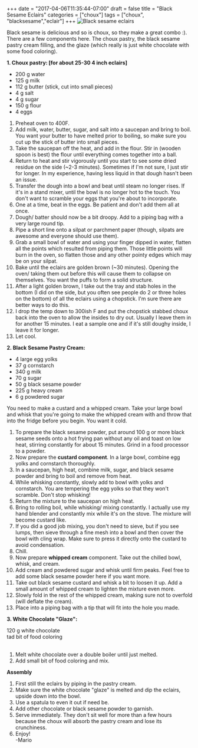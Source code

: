 +++
date = "2017-04-06T11:35:44-07:00"
draft = false
title = "Black Sesame Eclairs"
categories = ["choux"]
tags = ["choux", "blacksesame","eclair"]
+++
![Black sesame eclairs](https://farm5.staticflickr.com/4231/35335306431_36dc843c49_h.jpg)

Black sesame is delicious and so is choux, so they make a great combo :). There are a few components here. The choux pastry, the black sesame pastry cream filling, and the glaze (which really is just white chocolate with some food coloring).

**1. Choux pastry: [for about 25-30 4 inch eclairs]**  

- 200 g water  
- 125 g milk  
- 112 g butter (stick, cut into small pieces)  
- 4 g salt  
- 4 g sugar  
- 150 g flour  
- 4 eggs  

1. Preheat oven to 400F.  
2. Add milk, water, butter, sugar, and salt into a saucepan and bring to boil. You want your butter to have melted prior to boiling, so make sure you cut up the stick of butter into small pieces.  
3. Take the saucepan off the heat, and add in the flour. Stir in (wooden spoon is best) the flour until everything comes together into a ball.  
4. Return to heat and stir vigorously until you start to see some dried residue on the side (~2-3 minutes). Sometimes if I'm not sure, I just stir for longer. In my experience, having less liquid in that dough hasn't been an issue.  
5. Transfer the dough into a bowl and beat until steam no longer rises. If it's in a stand mixer, until the bowl is no longer hot to the touch. You don't want to scramble your eggs that you're about to incorporate.  
6. One at a time, beat in the eggs. Be patient and don't add them all at once.  
7. Dough/ batter should now be a bit droopy. Add to a piping bag with a very large round tip.  
8. Pipe a short line onto a silpat or parchment paper (though, silpats are awesome and everyone should use them).  
9. Grab a small bowl of water and using your finger dipped in water, flatten all the points which resulted from piping them. Those little points will burn in the oven, so flatten those and any other pointy edges which may be on your silpat.  
10. Bake until the eclairs are golden brown (~30 minutes). Opening the oven/ taking them out before this will cause them to collapse on themselves. You want the puffs to form a solid structure.  
11. After a light golden brown, I take out the tray and stab holes in the bottom (I did on the side, but you often see people do 2 or three holes on the bottom) of all the eclairs using a chopstick. I'm sure there are better ways to do this.    
12. I drop the temp down to 300ish F and put the chopstick stabbed choux back into the oven to allow the insides to dry out. Usually I leave them in for another 15 minutes. I eat a sample one and if it's still doughy inside, I leave it for longer.  
13. Let cool.  

**2. Black Sesame Pastry Cream:**    

- 4 large egg yolks  
- 37 g cornstarch  
- 340 g milk  
- 70 g sugar  
- 50 g black sesame powder
- 225 g heavy cream  
- 6 g powdered sugar  

You need to make a custard and a whipped cream. Take your large bowl and whisk that you're going to make the whipped cream with and throw that into the fridge before you begin. You want it cold.  
1. To prepare the black sesame powder, put around 100 g or more black sesame seeds onto a hot frying pan without any oil and toast on low heat, stirring constantly for about 15 minutes.  Grind in a food processor to a powder.  
2. Now prepare the **custard component**. In a large bowl, combine egg yolks and cornstarch thoroughly.  
3. In a saucepan, high heat, combine milk, sugar, and black sesame powder and bring to boil and remove from heat.  
4. While whisking constantly, slowly add to bowl with yolks and cornstarch. You are tempering the egg yolks so that they won't scramble. Don't stop whisking!   
5. Return the mixture to the saucepan on high heat.  
6. Bring to rolling boil, while whisking/ mixing constantly. I actually use my hand blender and constantly mix while it's on the stove. The mixture will become custard like.  
7. If you did a good job mixing, you don't need to sieve, but if you see lumps, then sieve through a fine mesh into a bowl and then cover the bowl with cling wrap. Make sure to press it directly onto the custard to avoid condensation.  
8. Chill.  
9. Now prepare **whipped cream** component.  Take out the chilled bowl, whisk, and cream. 
10. Add cream and powdered sugar and whisk until firm peaks. Feel free to add some black sesame powder here if you want more.    
11. Take out black sesame custard and whisk a bit to loosen it up. Add a small amount of whipped cream to lighten the mixture even more.  
12. Slowly fold in the rest of the whipped cream, making sure not to overfold (will deflate the cream).  
13. Place into a piping bag with a tip that will fit into the hole you made.   

**3. White Chocolate "Glaze":**  

120 g white chocolate  
tad bit of food coloring  
&nbsp;  
1. Melt white chocolate over a double boiler until just melted.  
2. Add small bit of food coloring and mix.  

**Assembly**  

1. First still the eclairs by piping in the pastry cream.  
2. Make sure the white chocolate "glaze" is melted and dip the eclairs, upside down into the bowl.  
3. Use a spatula to even it out if need be.  
4. Add other chocolate or black sesame powder to garnish.  
5. Serve immediately. They don't sit well for more than a few hours because the choux will absorb the pastry cream and lose its crunchiness.  
6. Enjoy!  
-Mario